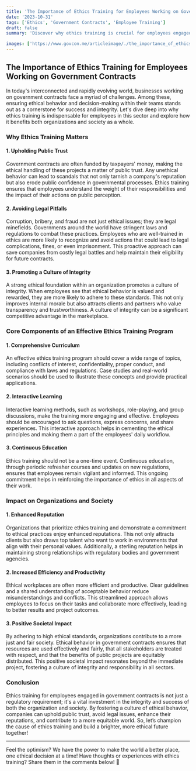 ```yaml
---
title: 'The Importance of Ethics Training for Employees Working on Government Contracts'
date: '2023-10-31'
tags: ['Ethics', 'Government Contracts', 'Employee Training']
draft: false
summary: 'Discover why ethics training is crucial for employees engaged in government contracts, and how it can benefit both organizations and society at large!'

images: ['https://www.govcon.me/articleimage/./the_importance_of_ethics_training_for_employees_working_on_government_contracts.webp']
---
```


## The Importance of Ethics Training for Employees Working on Government Contracts

In today's interconnected and rapidly evolving world, businesses working on government contracts face a myriad of challenges. Among these, ensuring ethical behavior and decision-making within their teams stands out as a cornerstone for success and integrity. Let's dive deep into why ethics training is indispensable for employees in this sector and explore how it benefits both organizations and society as a whole.

### **Why Ethics Training Matters**

#### **1. Upholding Public Trust**

Government contracts are often funded by taxpayers' money, making the ethical handling of these projects a matter of public trust. Any unethical behavior can lead to scandals that not only tarnish a company's reputation but also erode public confidence in governmental processes. Ethics training ensures that employees understand the weight of their responsibilities and the impact of their actions on public perception.

#### **2. Avoiding Legal Pitfalls**

Corruption, bribery, and fraud are not just ethical issues; they are legal minefields. Governments around the world have stringent laws and regulations to combat these practices. Employees who are well-trained in ethics are more likely to recognize and avoid actions that could lead to legal complications, fines, or even imprisonment. This proactive approach can save companies from costly legal battles and help maintain their eligibility for future contracts.

#### **3. Promoting a Culture of Integrity**

A strong ethical foundation within an organization promotes a culture of integrity. When employees see that ethical behavior is valued and rewarded, they are more likely to adhere to these standards. This not only improves internal morale but also attracts clients and partners who value transparency and trustworthiness. A culture of integrity can be a significant competitive advantage in the marketplace.

### **Core Components of an Effective Ethics Training Program**

#### **1. Comprehensive Curriculum**

An effective ethics training program should cover a wide range of topics, including conflicts of interest, confidentiality, proper conduct, and compliance with laws and regulations. Case studies and real-world scenarios should be used to illustrate these concepts and provide practical applications.

#### **2. Interactive Learning**

Interactive learning methods, such as workshops, role-playing, and group discussions, make the training more engaging and effective. Employees should be encouraged to ask questions, express concerns, and share experiences. This interactive approach helps in cementing the ethical principles and making them a part of the employees' daily workflow.

#### **3. Continuous Education**

Ethics training should not be a one-time event. Continuous education, through periodic refresher courses and updates on new regulations, ensures that employees remain vigilant and informed. This ongoing commitment helps in reinforcing the importance of ethics in all aspects of their work.

### **Impact on Organizations and Society**

#### **1. Enhanced Reputation**

Organizations that prioritize ethics training and demonstrate a commitment to ethical practices enjoy enhanced reputations. This not only attracts clients but also draws top talent who want to work in environments that align with their personal values. Additionally, a sterling reputation helps in maintaining strong relationships with regulatory bodies and government agencies.

#### **2. Increased Efficiency and Productivity**

Ethical workplaces are often more efficient and productive. Clear guidelines and a shared understanding of acceptable behavior reduce misunderstandings and conflicts. This streamlined approach allows employees to focus on their tasks and collaborate more effectively, leading to better results and project outcomes.

#### **3. Positive Societal Impact**

By adhering to high ethical standards, organizations contribute to a more just and fair society. Ethical behavior in government contracts ensures that resources are used effectively and fairly, that all stakeholders are treated with respect, and that the benefits of public projects are equitably distributed. This positive societal impact resonates beyond the immediate project, fostering a culture of integrity and responsibility in all sectors.

### **Conclusion**

Ethics training for employees engaged in government contracts is not just a regulatory requirement; it's a vital investment in the integrity and success of both the organization and society. By fostering a culture of ethical behavior, companies can uphold public trust, avoid legal issues, enhance their reputations, and contribute to a more equitable world. So, let’s champion the cause of ethics training and build a brighter, more ethical future together!

---

Feel the optimism? We have the power to make the world a better place, one ethical decision at a time! Have thoughts or experiences with ethics training? Share them in the comments below! 🚀